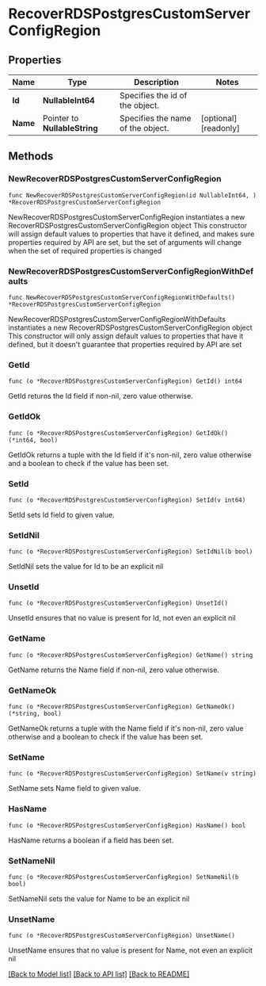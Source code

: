 # RecoverRDSPostgresCustomServerConfigRegion

## Properties

Name | Type | Description | Notes
------------ | ------------- | ------------- | -------------
**Id** | **NullableInt64** | Specifies the id of the object. | 
**Name** | Pointer to **NullableString** | Specifies the name of the object. | [optional] [readonly] 

## Methods

### NewRecoverRDSPostgresCustomServerConfigRegion

`func NewRecoverRDSPostgresCustomServerConfigRegion(id NullableInt64, ) *RecoverRDSPostgresCustomServerConfigRegion`

NewRecoverRDSPostgresCustomServerConfigRegion instantiates a new RecoverRDSPostgresCustomServerConfigRegion object
This constructor will assign default values to properties that have it defined,
and makes sure properties required by API are set, but the set of arguments
will change when the set of required properties is changed

### NewRecoverRDSPostgresCustomServerConfigRegionWithDefaults

`func NewRecoverRDSPostgresCustomServerConfigRegionWithDefaults() *RecoverRDSPostgresCustomServerConfigRegion`

NewRecoverRDSPostgresCustomServerConfigRegionWithDefaults instantiates a new RecoverRDSPostgresCustomServerConfigRegion object
This constructor will only assign default values to properties that have it defined,
but it doesn't guarantee that properties required by API are set

### GetId

`func (o *RecoverRDSPostgresCustomServerConfigRegion) GetId() int64`

GetId returns the Id field if non-nil, zero value otherwise.

### GetIdOk

`func (o *RecoverRDSPostgresCustomServerConfigRegion) GetIdOk() (*int64, bool)`

GetIdOk returns a tuple with the Id field if it's non-nil, zero value otherwise
and a boolean to check if the value has been set.

### SetId

`func (o *RecoverRDSPostgresCustomServerConfigRegion) SetId(v int64)`

SetId sets Id field to given value.


### SetIdNil

`func (o *RecoverRDSPostgresCustomServerConfigRegion) SetIdNil(b bool)`

 SetIdNil sets the value for Id to be an explicit nil

### UnsetId
`func (o *RecoverRDSPostgresCustomServerConfigRegion) UnsetId()`

UnsetId ensures that no value is present for Id, not even an explicit nil
### GetName

`func (o *RecoverRDSPostgresCustomServerConfigRegion) GetName() string`

GetName returns the Name field if non-nil, zero value otherwise.

### GetNameOk

`func (o *RecoverRDSPostgresCustomServerConfigRegion) GetNameOk() (*string, bool)`

GetNameOk returns a tuple with the Name field if it's non-nil, zero value otherwise
and a boolean to check if the value has been set.

### SetName

`func (o *RecoverRDSPostgresCustomServerConfigRegion) SetName(v string)`

SetName sets Name field to given value.

### HasName

`func (o *RecoverRDSPostgresCustomServerConfigRegion) HasName() bool`

HasName returns a boolean if a field has been set.

### SetNameNil

`func (o *RecoverRDSPostgresCustomServerConfigRegion) SetNameNil(b bool)`

 SetNameNil sets the value for Name to be an explicit nil

### UnsetName
`func (o *RecoverRDSPostgresCustomServerConfigRegion) UnsetName()`

UnsetName ensures that no value is present for Name, not even an explicit nil

[[Back to Model list]](../README.md#documentation-for-models) [[Back to API list]](../README.md#documentation-for-api-endpoints) [[Back to README]](../README.md)


